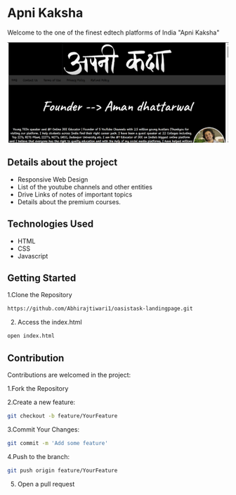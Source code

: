 # Apni Kaksha
Welcome to the one of the finest edtech platforms of India "Apni Kaksha"

![Cover Image](./apnikaksha.png)
## Details about the project
<ul>
  <li>Responsive Web Design</li>
  <li>List of the youtube channels and other entities</li>
  <li>Drive Links of notes of important topics</li>
  <li>Details about the premium courses.</li>
</ul>

## Technologies Used
<ul>
  <li>HTML</li>
  <li>CSS</li>
  <li>Javascript</li>
</ul> 

## Getting Started
1.Clone the Repository
```sh
https://github.com/Abhirajtiwari1/oasistask-landingpage.git
```
2. Access the index.html
```sh
open index.html
```

## Contribution
Contributions are welcomed in the project:

1.Fork the Repository

2.Create a new feature:
```sh
git checkout -b feature/YourFeature
```

3.Commit Your Changes:
```sh
git commit -m 'Add some feature'
```

4.Push to the branch:
```sh
git push origin feature/YourFeature
```
5. Open a pull request
